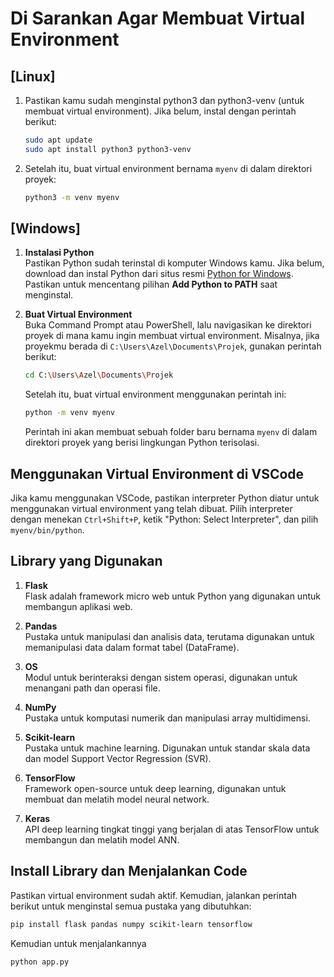 # Di Sarankan Agar Membuat Virtual Environment

## **[Linux]**

1. Pastikan kamu sudah menginstal python3 dan python3-venv (untuk membuat virtual environment). Jika belum, instal dengan perintah berikut:
    ```bash
    sudo apt update
    sudo apt install python3 python3-venv
    ```

2. Setelah itu, buat virtual environment bernama `myenv` di dalam direktori proyek:
    ```bash
    python3 -m venv myenv
    ```

## **[Windows]**

1. **Instalasi Python**  
   Pastikan Python sudah terinstal di komputer Windows kamu. Jika belum, download dan instal Python dari situs resmi [Python for Windows](https://www.python.org/downloads/windows/). Pastikan untuk mencentang pilihan **Add Python to PATH** saat menginstal.

2. **Buat Virtual Environment**  
   Buka Command Prompt atau PowerShell, lalu navigasikan ke direktori proyek di mana kamu ingin membuat virtual environment. Misalnya, jika proyekmu berada di `C:\Users\Azel\Documents\Projek`, gunakan perintah berikut:
    ```bash
    cd C:\Users\Azel\Documents\Projek
    ```

    Setelah itu, buat virtual environment menggunakan perintah ini:
    ```bash
    python -m venv myenv
    ```

    Perintah ini akan membuat sebuah folder baru bernama `myenv` di dalam direktori proyek yang berisi lingkungan Python terisolasi.

## **Menggunakan Virtual Environment di VSCode**

Jika kamu menggunakan VSCode, pastikan interpreter Python diatur untuk menggunakan virtual environment yang telah dibuat. Pilih interpreter dengan menekan `Ctrl+Shift+P`, ketik "Python: Select Interpreter", dan pilih `myenv/bin/python`.

## Library yang Digunakan

1. **Flask**  
   Flask adalah framework micro web untuk Python yang digunakan untuk membangun aplikasi web.
   
2. **Pandas**  
   Pustaka untuk manipulasi dan analisis data, terutama digunakan untuk memanipulasi data dalam format tabel (DataFrame).

3. **OS**  
   Modul untuk berinteraksi dengan sistem operasi, digunakan untuk menangani path dan operasi file.

4. **NumPy**  
   Pustaka untuk komputasi numerik dan manipulasi array multidimensi.

5. **Scikit-learn**  
   Pustaka untuk machine learning. Digunakan untuk standar skala data dan model Support Vector Regression (SVR).

6. **TensorFlow**  
   Framework open-source untuk deep learning, digunakan untuk membuat dan melatih model neural network.

7. **Keras**  
   API deep learning tingkat tinggi yang berjalan di atas TensorFlow untuk membangun dan melatih model ANN.

## Install Library dan Menjalankan Code
Pastikan virtual environment sudah aktif. Kemudian, jalankan perintah berikut untuk menginstal semua pustaka yang dibutuhkan:

```bash
pip install flask pandas numpy scikit-learn tensorflow
```
Kemudian untuk menjalankannya
```bash
python app.py
```


